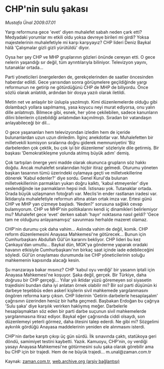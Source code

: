 # CHP'nin sulu şakası

*Mustafa Ünal 2009.07.01*

<tr><td class="metin" colspan="2" style="padding-top: 20px; padding-left: 5px; padding-right: 10px;">Yargı reformuna gece 'evet' diyen muhalefet sabah neden çark etti? Medyadaki yorumlar mı etkili oldu yoksa devreye birileri mi girdi? Yoksa majestelerinin muhalefetiyle mi karşı karşıyayız? CHP lideri Deniz Baykal hâlâ 'Çalışmalar gizli gizli yürütüldü' diyor.</td></tr><tr><td class="metin" colspan="2" style="padding-top: 20px; padding-left: 5px; padding-right: 10px;"><p> Oysa her şey CHP ve MHP gruplarının gözleri önünde cereyan etti. O gece nelerin yaşandığı sır değil, tüm ayrıntılarıyla biliniyor. Televizyon yayını, tutanaklar ortada...
<p>Parti yöneticileri önergelerden de, gerekçelerinden de saatler öncesinden haberdar edildi. Gece yarısından sonra görüşmelere geçildiğinde yargı reformunun ne getirip ne götürdüğünü CHP de MHP de biliyordu. Önce sözlü olarak anlatıldı, ardından bir dosya yazılı olarak iletildi.
<p>Metin net ve anlaşılır bir üslupla yazılmıştı. Kimi düzenlemelerde olduğu gibi dolambaçlı yollara sapılmamış, yasa koyucu neyi murat ediyorsa, onu yalın dille anlatmıştı. Bilmece gibi, esnek, her yöne çekilebilen, sadece kanunların dilini bilenlerin çözebildiği anlatımdan kaçınılmıştı. Sıradan bir vatandaşın anlayabileceği bir dil...
<p>O gece yaşananları hem televizyondan izledim hem de içeride bulunanlardan uzun uzun dinledim. İlginç anekdotlar var. Muhalefetten bir milletvekili komisyon sıralarına doğru giderek memnuniyetini 'Biz darbelerden çok çektik, bu çok iyi bir düzenleme' sözleriyle dile getirmiş. Bir başkası 'Demokratikleşme yolunda atılmış büyük adım' demiş.
<p>Çok tartışılan önerge yeni madde olarak okununca grupların söz hakkı doğdu. Ancak muhalefet sıralarından hiçbir itiraz gelmedi. Oturumu yöneten başkan tasarının tümü üzerindeki oylamaya geçti ve milletvekillerine dönerek 'Kabul edenler?' diye sordu. Genel Kurul'da bulunan milletvekillerinin parmakları yukarı doğru kalktı, 'kabul etmeyenler' diye seslendiğinde ise parmakların hepsi indi. İstisnası yok. Tutanaklar ortada. Orada büyük uzlaşmanın fotoğrafı var. Meclis'in ender rastlanan iradesi var. İktidarıyla muhalefetiyle reformun altına atılan ortak imza var. Ertesi günü CHP ve MHP yan çizmeye başladı. 'Neden?' sorusuna sağlıklı cevap bulamıyorum. CHP ve MHP'nin politikalarını kendi iç dinamikleri belirlemiyor mu? Muhalefet gece 'evet' derken sabah 'hayır' noktasına nasıl geldi? 'Gece tam ne olduğunu anlayamamışız' savunması herhalde mazeret olamaz.
<p>CHP'nin durumu çok daha vahim... Aslında vahim de değil, komik. CHP reform düzenlemesini Anayasa Mahkemesi'ne götürecek... Bunun için Cumhurbaşkanı Abdullah Gül'ün kararını bekliyor. CHP lideri bu kez Çankaya'dan umutlu... Baykal dün, MGK'ya gönderme yaparak oradaki havanın etkisiyle Cumhurbaşkanı'nın birkaç saat içinde iade edebileceğini söyledi. Gül'ün onaylaması durumunda ise CHP yöneticilerinin soluğu mahkemenin kapısında alacağı kesin.
<p>Şu manzaraya bakar mısınız? CHP 'kabul oyu verdiği' bir yasanın iptali için Anayasa Mahkemesi'ne koşuyor. Şaka değil, gerçek. Bir Türkiye, daha doğrusu bir CHP gerçeği... Yıllar yılı iktidar yüzü göremeyen sol siyasetin trajedisini bundan daha iyi anlatan örnek olabilir mi? Bir sol parti düşünün ki darbeye teşebbüs eden askerî kişilerin sivil mahkemede yargılanmasını öngören reforma karşı çıksın. CHP liderinin 'Getirin darbelerle hesaplaşalım' çağrısının üzerinden henüz bir hafta geçmedi. Başbakan Erdoğan bu çağrıya 'Sulu şaka' diye karşılık verirken haklıymış meğer. Darbelerle hesaplaşmaktan söz eden bir parti darbe suçunun sivil mahkemelerde yargılanmasına itiraz ediyor. Baykal eğer çağrısında ciddi olsaydı, son düzenlemeyi yeterli görmez, daha ötesini talep ederdi. Ne gibi mi? Sözgelimi aykırılık gördüğü Anayasa maddelerinin yeniden ele alınmasını isterdi.
<p>CHP'nin darbe karşıtı çıkışı üç gün sürdü. İlk sınavında çaktı, statükoya geri döndü, samimiyet testini kaybetti. Yazık. Kamuoyu, CHP'nin, oy verdiği yasayı Anayasa Mahkemesi'ne götürmesini sulu şaka olarak görebilir ama bu CHP için bir trajedi. Hem de ne büyük trajedi... m.unal@zaman.com.tr<br/></p></p></p></p></p></p></p></p></td></tr>

Kaynak: [zaman.com.tr](http://zaman.com.tr/yazar.do?yazino=864668), [web.archive.org (arşiv bağlantısı)](http://web.archive.org/web/20090705034823/http://www.zaman.com.tr:80/yazar.do?yazino=864668)
